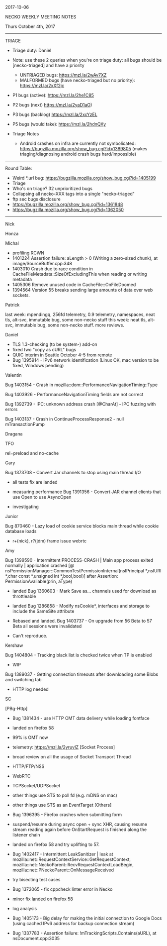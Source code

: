 2017-10-06

NECKO WEEKLY MEETING NOTES

Thurs October 4th, 2017

-----------------------------------------------
TRIAGE

- Triage duty: Daniel
- Note: use these 2 queries when you're on triage duty: all bugs should be [necko-triaged] and have a priority
  - UNTRIAGED bugs: https://mzl.la/2wAv7XZ
  - MALFORMED bugs (have necko-triaged but no priority): https://mzl.la/2xXf2jc

- P1 bugs (active):  https://mzl.la/2he1C85
- P2 bugs (next)       https://mzl.la/2yaD1aO)
- P3 bugs  (backlog) https://mzl.la/2xcYzEL
- P5 bugs (would take): https://mzl.la/2hdnQXy

- Triage Notes
    - Android crashes on infra are currently not symbolicated: https://bugzilla.mozilla.org/show_bug.cgi?id=1389805 (makes triaging/diagnosing android crash bugs hard/impossible)

----------------------------------------------
Round Table:

* Weird *.url bug:  https://bugzilla.mozilla.org/show_bug.cgi?id=1405199
* Triage
* Who's on triage?  32 unprioritized bugs
* Collapsing all necko-XXX tags into a single "necko-triaged"
* ftp sec bugs disclosure
* https://bugzilla.mozilla.org/show_bug.cgi?id=1361848
* https://bugzilla.mozilla.org/show_bug.cgi?id=1362050

----------------------------------------------

Nick

Honza

Michal

 - profiling RCWN
 - 1401224 Assertion failure: aLength > 0 (Writing a zero-sized chunk), at image/SourceBuffer.cpp:348
 - 1403010 Crash due to race condition in CacheFileMetadata::SizeOfExcludingThis when reading or writing metadata
 - 1405306 Remove unused code in CacheFile::OnFileDoomed
 - 1394564 Version 55 breaks sending large amounts of data over web sockets.

Patrick

  last week: mpendingq, 256fd telemetry, 0.9 telemetry, namespaces, neat tls, alt-svc, immutable bug, some non-necko stuff
  this week: neat tls, alt-svc, immutable bug, some non-necko stuff. more reviews.

Daniel

 - TLS 1.3-checking (to be system-) add-on
 - fixed two "copy as cURL" bugs
 - QUIC interim in Seattle October 4-5 from remote
 - Bug 1395914 - IPv6 network identification (Linux OK, mac version to be fixed, Windows pending)

Valentin

Bug 1403154 - Crash in mozilla::dom::PerformanceNavigationTiming::Type

Bug 1403926 - PerformanceNavigationTiming fields are not correct

Bug 1392739 - IPC: unknown address crash [@CharAt] - IPC fuzzing with errors

Bug 1403137 - Crash in ContinueProcessResponse2 - null mTransactionPump

Dragana

TFO

rel=preload and no-cache

Gary

Bug 1373708 - Convert Jar channels to stop using main thread I/O

- all tests fix are landed
- measuring performance
Bug 1391356 - Convert JAR channel clients that use Open to use AsyncOpen

- investigating

Junior

Bug 870460 - Lazy load of cookie service blocks main thread while cookie database loads

 - r+(nick), r?(jdm)
frame issue webrtc

Amy

Bug 1399590 - Intermittent PROCESS-CRASH | Main app process exited normally | application crashed [@ nsPermissionManager::CommonTestPermissionInternal(nsIPrincipal *,nsIURI *,char const *,unsigned int *,bool,bool)] after Assertion: PermissionAvaliable(prin, aType)

* landed
Bug 1360603 - Mark Save as... channels used for download as throttleable

* landed
Bug 1286858 - Modify nsCookie*, interfaces and storage to include the SameSite attribute

* Rebased and landed.
Bug 1403737 - On upgrade from 56 Beta to 57 Beta all sessions were invalidated

* Can't reproduce.

Kershaw

Bug 1404804 - Tracking black list is checked twice when TP is enabled

 - WIP

Bug 1389037 - Getting connection timeouts after downloading some Blobs and switching tab

 - HTTP log needed

SC

[PBg-Http]

 - Bug 1381434 - use HTTP OMT data delivery while loading fontface
  - landed on firefox 58
   - 99% is OMT now
   - telemetry: https://mzl.la/2yruvIZ
[Socket Process]

 - broad review on all the usage of Socket Transport Thread
  - HTTP/FTP/NSS
  - WebRTC
  - TCPSocket/UDPSocket
  - other things use STS to poll fd (e.g. mDNS on mac)
  - other things use STS as an EventTarget
[Others]

 - Bug 1396395 - Firefox crashes when submitting form
  - suspend/resume during async open + sync XHR, causing resume stream reading again before OnStartRequest is finished along the listener chain
  - landed on firefox 58 and try uplifting to 57.
 - Bug 1402417 - Intermittent LeakSanitizer | leak at mozilla::net::RequestContextService::GetRequestContext, mozilla::net::NeckoParent::RecvRequestContextLoadBegin, mozilla::net::PNeckoParent::OnMessageReceived
  - try bisecting test cases
 - Bug 1372065 - fix cppcheck linter error in Necko
  - minor fix landed on firefox 58
 - log analysis
  - Bug 1405173 - Big delay for making the initial connection to Google Docs (using cached IPv6 address for backup connection stream)
  - Bug 1337783 - Assertion failure: !mTrackingScripts.Contains(aURL), at nsDocument.cpp:3035
